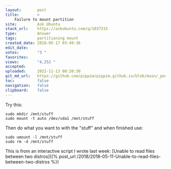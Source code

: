 ```yaml
---
layout:       post
title:        >
    Failure to mount partition
site:         Ask Ubuntu
stack_url:    https://askubuntu.com/q/1037215
type:         Answer
tags:         partitioning mount
created_date: 2018-05-17 03:49:36
edit_date:    
votes:        "3 "
favorites:    
views:        "4,252 "
accepted:     
uploaded:     2022-11-13 08:20:30
git_md_url:   https://github.com/pippim/pippim.github.io/blob/main/_posts/2018/2018-05-17-Failure-to-mount-partition.md
toc:          false
navigation:   false
clipboard:    false
---
```


Try this:

``` 
sudo mkdir /mnt/stuff
sudo mount -t auto /dev/sda1 /mnt/stuff
```

Then do what you want to with the "stuff" and when finished use:

``` 
sudo umount -l /mnt/stuff
sudo rm -d /mnt/stuff
```

This is from an interactive script I wrote last week: [Unable to read files between two distros]({% post_url /2018/2018-05-11-Unable-to-read-files-between-two-distros %})

